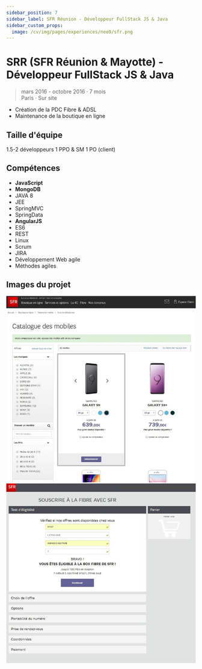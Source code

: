 ```yaml
---
sidebar_position: 7
sidebar_label: SFR Réunion - Développeur FullStack JS & Java
sidebar_custom_props:
  image: /cv/img/pages/experiences/neo9/sfr.png
---
```


# SRR (SFR Réunion & Mayotte) - Développeur FullStack JS & Java

> mars 2016 - octobre 2016 · 7 mois
> \
> Paris · Sur site

- Création de la PDC Fibre & ADSL
- Maintenance de la boutique en ligne

## Taille d'équipe

1.5-2 développeurs
1 PPO & SM
1 PO (client)

## Compétences

- **JavaScript**
- **MongoDB**
- JAVA 8
- JEE
- SpringMVC
- SpringData
- **AngularJS**
- ES6
- REST
- Linux
- Scrum
- JIRA
- Développement Web agile
- Méthodes agiles

## Images du projet

![img](/img/pages/experiences/neo9/portfolio/sfr-ile-de-la-reunion-boutique-en-ligne-mobiles.jpeg)
![img](/img/pages/experiences/neo9/portfolio/sfr-ile-de-la-reunion-prise-de-commande-fibre.jpeg)
